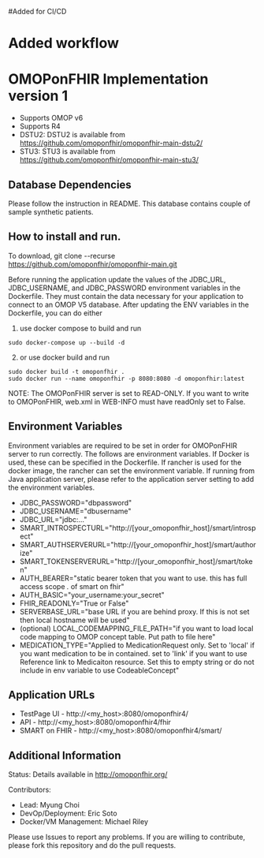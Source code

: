 #Added for CI/CD
# Added workflow
OMOPonFHIR Implementation version 1
=
- Supports OMOP v6
- Supports R4
- DSTU2: DSTU2 is available from https://github.com/omoponfhir/omoponfhir-main-dstu2/ 
- STU3: STU3 is available from https://github.com/omoponfhir/omoponfhir-main-stu3/ 

Database Dependencies
-

Please follow the instruction in README. This database contains couple of sample synthetic patients.

How to install and run.
-
To download,
git clone --recurse https://github.com/omoponfhir/omoponfhir-main.git

Before running the application update the values of the JDBC_URL, JDBC_USERNAME, and JDBC_PASSWORD environment variables in the Dockerfile. They must contain the data necessary for your application to connect to an OMOP V5 database. After updating the ENV variables in the Dockerfile, you can do either

1. use docker compose to build and run
```
sudo docker-compose up --build -d
```

2. or use docker build and run
```
sudo docker build -t omoponfhir .
sudo docker run --name omoponfhir -p 8080:8080 -d omoponfhir:latest
```

NOTE: The OMOPonFHIR server is set to READ-ONLY. If you want to write to OMOPonFHIR, web.xml in WEB-INFO must have readOnly set to False.

## Environment Variables

Environment variables are required to be set in order for OMOPonFHIR server to run correctly. The follows are environment variables. If Docker is used, these can be specified in the Dockerfile. If rancher is used for the docker image, the rancher can set the environment variable. If running from Java application server, please refer to the application server setting to add the environment variables.

- JDBC_PASSWORD="dbpassword"
- JDBC_USERNAME="dbusername"
- JDBC_URL="jdbc:..."
- SMART_INTROSPECTURL="http://[your_omoponfhir_host]/smart/introspect"
- SMART_AUTHSERVERURL="http://[your_omoponfhir_host]/smart/authorize"
- SMART_TOKENSERVERURL="http://[your_omoponfhir_host]/smart/token"
- AUTH_BEARER="static bearer token that you want to use. this has full access scope *.* of smart on fhir"
- AUTH_BASIC="your_username:your_secret"
- FHIR_READONLY="True or False"
- SERVERBASE_URL="base URL if you are behind proxy. If this is not set then local hostname will be used"
- (optional) LOCAL_CODEMAPPING_FILE_PATH="if you want to load local code mapping to OMOP concept table. Put path to file here"
- MEDICATION_TYPE="Applied to MedicationRequest only. Set to 'local' if you want medication to be in contained. set to 'link' if you want to use Reference link to Medicaiton resource. Set this to empty string or do not include in env variable to use CodeableConcept"

Application URLs
-
- TestPage UI - http://<my_host>:8080/omoponfhir4/
- API - http://<my_host>:8080/omoponfhir4/fhir
- SMART on FHIR - http://<my_host>:8080/omoponfhir4/smart/

Additional Information
-
Status: Details available in http://omoponfhir.org/

Contributors:
- Lead: Myung Choi
- DevOp/Deployment: Eric Soto
- Docker/VM Management: Michael Riley
 
Please use Issues to report any problems. If you are willing to contribute, please fork this repository and do the pull requests.
